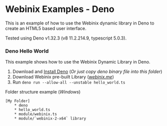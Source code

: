 
# Webinix Examples - Deno

This is an example of how to use the Webinix dynamic library in Deno to create an HTML5 based user interface.


Tested using Deno v1.32.3 (v8 11.2.214.9, typescript 5.0.3).

### Deno Hello World

This example shows how to use the Webinix Dynamic Library in Deno.

 1. Download and [Install Deno](https://github.com/denoland/deno/releases) (*Or just copy deno binary file into this folder*)
 2. Download Webinix pre-built Library (*[webinix.me](https://webinix.me/)*)
 3. Run `deno run --allow-all --unstable hello_world.ts`

Folder structure example (*Windows*)

    [My Folder]
	    * deno
	    * hello_world.ts
		* module/webinix.ts
		* module/`webinix-2-x64` library

